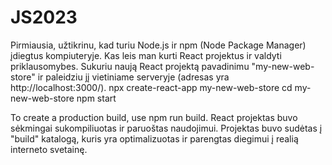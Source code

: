 # JS2023
Pirmiausia, užtikrinu, kad turiu Node.js ir npm (Node Package Manager) įdiegtus kompiuteryje. Kas leis man kurti React projektus ir valdyti priklausomybes.
Sukuriu naują React projektą pavadinimu "my-new-web-store" ir paleidziu jį vietiniame serveryje (adresas yra http://localhost:3000/).
npx create-react-app my-new-web-store
cd my-new-web-store
npm start

To create a production build, use npm run build.
React projektas buvo sėkmingai sukompiliuotas ir paruoštas naudojimui. Projektas buvo sudėtas į "build" katalogą, kuris yra optimalizuotas ir parengtas diegimui į realią interneto svetainę.

